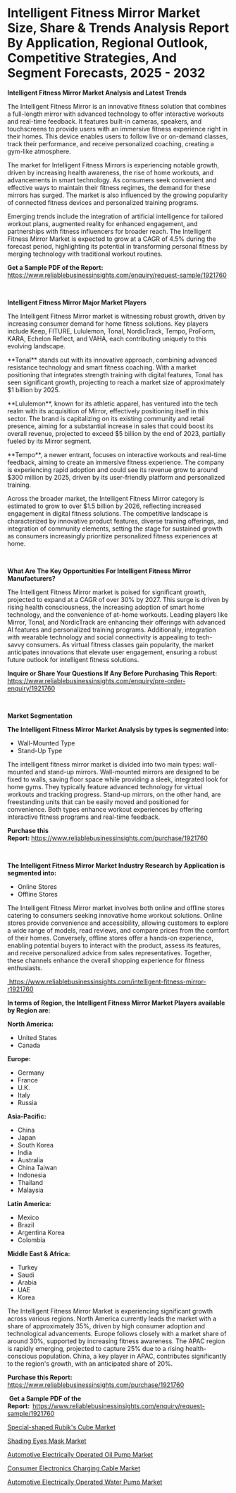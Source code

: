 <p><h1>Intelligent Fitness Mirror Market Size, Share & Trends Analysis Report By Application, Regional Outlook, Competitive Strategies, And Segment Forecasts, 2025 - 2032</h1></p><p><strong>Intelligent Fitness Mirror Market Analysis and Latest Trends</strong></p>
<p><p>The Intelligent Fitness Mirror is an innovative fitness solution that combines a full-length mirror with advanced technology to offer interactive workouts and real-time feedback. It features built-in cameras, speakers, and touchscreens to provide users with an immersive fitness experience right in their homes. This device enables users to follow live or on-demand classes, track their performance, and receive personalized coaching, creating a gym-like atmosphere.</p><p>The market for Intelligent Fitness Mirrors is experiencing notable growth, driven by increasing health awareness, the rise of home workouts, and advancements in smart technology. As consumers seek convenient and effective ways to maintain their fitness regimes, the demand for these mirrors has surged. The market is also influenced by the growing popularity of connected fitness devices and personalized training programs.</p><p>Emerging trends include the integration of artificial intelligence for tailored workout plans, augmented reality for enhanced engagement, and partnerships with fitness influencers for broader reach. The Intelligent Fitness Mirror Market is expected to grow at a CAGR of 4.5% during the forecast period, highlighting its potential in transforming personal fitness by merging technology with traditional workout routines.</p></p>
<p><strong>Get a Sample PDF of the Report:&nbsp;</strong> <a href="https://www.reliablebusinessinsights.com/enquiry/request-sample/1921760?utm_campaign=1847&utm_medium=2&utm_source=Github&utm_content=ia&utm_term=10022025&utm_id=intelligent-fitness-mirror">https://www.reliablebusinessinsights.com/enquiry/request-sample/1921760</a></p>
<p>&nbsp;</p>
<p><strong>Intelligent Fitness Mirror Major Market Players</strong></p>
<p><p>The Intelligent Fitness Mirror market is witnessing robust growth, driven by increasing consumer demand for home fitness solutions. Key players include Keep, FITURE, Lululemon, Tonal, NordicTrack, Tempo, ProForm, KARA, Echelon Reflect, and VAHA, each contributing uniquely to this evolving landscape.</p><p>**Tonal** stands out with its innovative approach, combining advanced resistance technology and smart fitness coaching. With a market positioning that integrates strength training with digital features, Tonal has seen significant growth, projecting to reach a market size of approximately $1 billion by 2025.</p><p>**Lululemon**, known for its athletic apparel, has ventured into the tech realm with its acquisition of Mirror, effectively positioning itself in this sector. The brand is capitalizing on its existing community and retail presence, aiming for a substantial increase in sales that could boost its overall revenue, projected to exceed $5 billion by the end of 2023, partially fueled by its Mirror segment.</p><p>**Tempo**, a newer entrant, focuses on interactive workouts and real-time feedback, aiming to create an immersive fitness experience. The company is experiencing rapid adoption and could see its revenue grow to around $300 million by 2025, driven by its user-friendly platform and personalized training.</p><p>Across the broader market, the Intelligent Fitness Mirror category is estimated to grow to over $1.5 billion by 2026, reflecting increased engagement in digital fitness solutions. The competitive landscape is characterized by innovative product features, diverse training offerings, and integration of community elements, setting the stage for sustained growth as consumers increasingly prioritize personalized fitness experiences at home.</p></p>
<p>&nbsp;</p>
<p><strong>What Are The Key Opportunities For Intelligent Fitness Mirror Manufacturers?</strong></p>
<p><p>The Intelligent Fitness Mirror market is poised for significant growth, projected to expand at a CAGR of over 30% by 2027. This surge is driven by rising health consciousness, the increasing adoption of smart home technology, and the convenience of at-home workouts. Leading players like Mirror, Tonal, and NordicTrack are enhancing their offerings with advanced AI features and personalized training programs. Additionally, integration with wearable technology and social connectivity is appealing to tech-savvy consumers. As virtual fitness classes gain popularity, the market anticipates innovations that elevate user engagement, ensuring a robust future outlook for intelligent fitness solutions.</p></p>
<p><strong>Inquire or Share Your Questions If Any Before Purchasing This Report:</strong> <a href="https://www.reliablebusinessinsights.com/enquiry/pre-order-enquiry/1921760?utm_campaign=1847&utm_medium=2&utm_source=Github&utm_content=ia&utm_term=10022025&utm_id=intelligent-fitness-mirror">https://www.reliablebusinessinsights.com/enquiry/pre-order-enquiry/1921760</a></p>
<p>&nbsp;</p>
<p><strong>Market Segmentation</strong></p>
<p><strong>The Intelligent Fitness Mirror Market Analysis by types is segmented into:</strong></p>
<p><ul><li>Wall-Mounted Type</li><li>Stand-Up Type</li></ul></p>
<p><p>The intelligent fitness mirror market is divided into two main types: wall-mounted and stand-up mirrors. Wall-mounted mirrors are designed to be fixed to walls, saving floor space while providing a sleek, integrated look for home gyms. They typically feature advanced technology for virtual workouts and tracking progress. Stand-up mirrors, on the other hand, are freestanding units that can be easily moved and positioned for convenience. Both types enhance workout experiences by offering interactive fitness programs and real-time feedback.</p></p>
<p><strong>Purchase this Report:&nbsp;</strong><a href="https://www.reliablebusinessinsights.com/purchase/1921760?utm_campaign=1847&utm_medium=2&utm_source=Github&utm_content=ia&utm_term=10022025&utm_id=intelligent-fitness-mirror">https://www.reliablebusinessinsights.com/purchase/1921760</a></p>
<p>&nbsp;</p>
<p><strong>The Intelligent Fitness Mirror Market Industry Research by Application is segmented into:</strong></p>
<p><ul><li>Online Stores</li><li>Offline Stores</li></ul></p>
<p><p>The Intelligent Fitness Mirror market involves both online and offline stores catering to consumers seeking innovative home workout solutions. Online stores provide convenience and accessibility, allowing customers to explore a wide range of models, read reviews, and compare prices from the comfort of their homes. Conversely, offline stores offer a hands-on experience, enabling potential buyers to interact with the product, assess its features, and receive personalized advice from sales representatives. Together, these channels enhance the overall shopping experience for fitness enthusiasts.</p></p>
<p><a href="https://www.reliablebusinessinsights.com/intelligent-fitness-mirror-r1921760?utm_campaign=1847&utm_medium=2&utm_source=Github&utm_content=ia&utm_term=10022025&utm_id=intelligent-fitness-mirror">&nbsp;https://www.reliablebusinessinsights.com/intelligent-fitness-mirror-r1921760</a></p>
<p><strong>In terms of Region, the Intelligent Fitness Mirror Market Players available by Region are:</strong></p>
<p>
    <p> <strong> North America: </strong>
        <ul>
            <li>United States</li>
            <li>Canada</li>
        </ul>
        </p> 
    <p> <strong> Europe: </strong>
        <ul>
            <li>Germany</li>
            <li>France</li>
            <li>U.K.</li>
            <li>Italy</li>
            <li>Russia</li>
        </ul>
        </p> 
    <p> <strong> Asia-Pacific: </strong>
        <ul>
            <li>China</li>
            <li>Japan</li>
            <li>South Korea</li>
            <li>India</li>
            <li>Australia</li>
            <li>China Taiwan</li>
            <li>Indonesia</li>
            <li>Thailand</li>
            <li>Malaysia</li>
        </ul>
        </p> 
    <p> <strong> Latin America: </strong>
        <ul>
            <li>Mexico</li>
            <li>Brazil</li>
            <li>Argentina Korea</li>
            <li>Colombia</li>
        </ul>
        </p> 
    <p> <strong> Middle East & Africa: </strong>
        <ul>
            <li>Turkey</li>
            <li>Saudi</li>
            <li>Arabia</li>
            <li>UAE</li>
            <li>Korea</li>
        </ul>
    </p>
    </p>
<p><p>The Intelligent Fitness Mirror Market is experiencing significant growth across various regions. North America currently leads the market with a share of approximately 35%, driven by high consumer adoption and technological advancements. Europe follows closely with a market share of around 30%, supported by increasing fitness awareness. The APAC region is rapidly emerging, projected to capture 25% due to a rising health-conscious population. China, a key player in APAC, contributes significantly to the region's growth, with an anticipated share of 20%.</p></p>
<p><strong>Purchase this Report: </strong><a href="https://www.reliablebusinessinsights.com/purchase/1921760?utm_campaign=1847&utm_medium=2&utm_source=Github&utm_content=ia&utm_term=10022025&utm_id=intelligent-fitness-mirror">https://www.reliablebusinessinsights.com/purchase/1921760</a></p>
<p>&nbsp;<strong>Get a Sample PDF of the Report:&nbsp;&nbsp;</strong><a href="https://www.reliablebusinessinsights.com/enquiry/request-sample/1921760?utm_campaign=1847&utm_medium=2&utm_source=Github&utm_content=ia&utm_term=10022025&utm_id=intelligent-fitness-mirror">https://www.reliablebusinessinsights.com/enquiry/request-sample/1921760</a></p>
<p><strong></strong></p>
<p><p><a href="https://github.com/tjoensfibich/Market-Research-Report-List-1/blob/main/special-shaped-rubiks-cube-market.md?utm_campaign=1847&utm_medium=2&utm_source=Github&utm_content=ia&utm_term=10022025&utm_id=intelligent-fitness-mirror">Special-shaped Rubik's Cube Market</a></p><p><a href="https://github.com/rebheelder/Market-Research-Report-List-1/blob/main/shading-eyes-mask-market.md?utm_campaign=1847&utm_medium=2&utm_source=Github&utm_content=ia&utm_term=10022025&utm_id=intelligent-fitness-mirror">Shading Eyes Mask Market</a></p><p><a href="https://github.com/iceknahomi/Market-Research-Report-List-1/blob/main/automotive-electrically-operated-oil-pump-market.md?utm_campaign=1847&utm_medium=2&utm_source=Github&utm_content=ia&utm_term=10022025&utm_id=intelligent-fitness-mirror">Automotive Electrically Operated Oil Pump Market</a></p><p><a href="https://github.com/bezdanteniz/Market-Research-Report-List-1/blob/main/consumer-electronics-charging-cable-market.md?utm_campaign=1847&utm_medium=2&utm_source=Github&utm_content=ia&utm_term=10022025&utm_id=intelligent-fitness-mirror">Consumer Electronics Charging Cable Market</a></p><p><a href="https://github.com/awalinfucci/Market-Research-Report-List-1/blob/main/automotive-electrically-operated-water-pump-market.md?utm_campaign=1847&utm_medium=2&utm_source=Github&utm_content=ia&utm_term=10022025&utm_id=intelligent-fitness-mirror">Automotive Electrically Operated Water Pump Market</a></p></p>